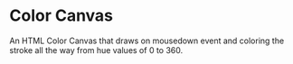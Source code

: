 # Color Canvas

An HTML Color Canvas that draws on mousedown event and coloring the stroke all the way from hue values of 0 to 360.
